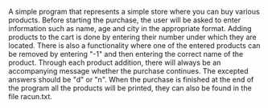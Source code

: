 A simple program that represents a simple store where you can buy various products. Before starting the purchase, the user will be asked to enter information such as name, age and city in the appropriate format. Adding products to the cart is done by entering their number under which they are located. There is also a functionality where one of the entered products can be removed by entering "-1" and then entering the correct name of the product. Through each product addition, there will always be an accompanying message whether the purchase continues. The excepted answers should be "d" or "n". When the purchase is finished at the end of the program all the products will be printed, they can also be found in the file racun.txt.

